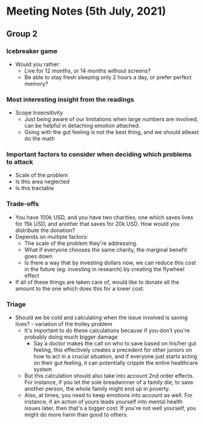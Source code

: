 # Meeting Notes (5th July, 2021)

## Group 2

### Icebreaker game

* Would you rather:
  * Live for 12 months, or 14 months without screens?
  * Be able to stay fresh sleeping only 2 hours a day, or prefer perfect memory?
  
### Most interesting insight from the readings

* Scope Insensitivity
  * Just being aware of our limitations when large numbers are involved, can be helpful in detaching emotion attached.
  * Going with the gut feeling is not the best thing, and we should atleast do the math

### Important factors to consider when deciding which problems to attack

* Scale of the problem
* Is this area neglected
* Is this tractable

### Trade-offs

* You have 100k USD, and you have two charities, one which saves lives for 15k USD, and another that saves for 20k USD. How would you distribute the donation?
* Depends on multiple factors:
  * The scale of the problem they're addressing.
  * What if everyone chooses the same charity, the marginal benefit goes down
  * Is there a way that by investing dollars now, we can reduce this cost in the future (eg. investing in research) by creating the flywheel effect
* If all of these things are taken care of, would like to donate all the amount to the one which does this for a lower cost.

### Triage

* Should we be cold and calculating when the issue involved is saving lives? - variation of the trolley problem
  * It's important to do these calculations because if you don't you're probably doing much bigger damage
    * Say a doctor makes the call on who to save based on his/her gut feeling, this effectively creates a precedent for other juniors on how to act in a crucial situation, and if everyone just starts acting on their gut feeling, it can potentially cripple the entire healthcare system
  * But this calculation should also take into account 2nd order effects. For instance, if you let the sole breadwinner of a family die, to save another person, the whole family might end up in poverty.
  * Also, at times, you need to keep emotions into account as well. For instance, if an action of yours leads yourself into mental health issues later, then that's a bigger cost. If you're not well yourself, you might do more harm than good to others.
